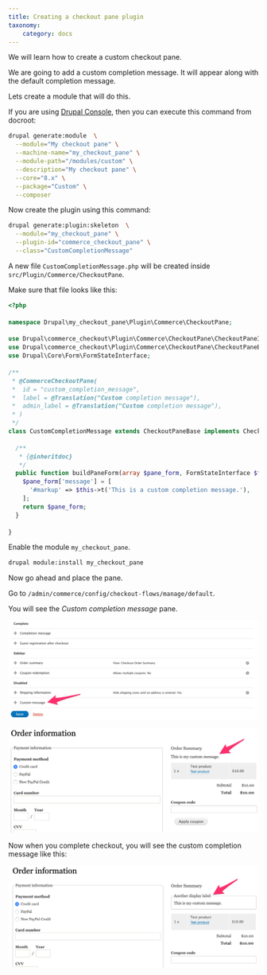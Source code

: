```yaml
---
title: Creating a checkout pane plugin
taxonomy:
    category: docs
---
```


We will learn how to create a custom checkout pane.

We are going to add a custom completion message. It will appear along with the
default completion message.

Lets create a module that will do this.

If you are using [Drupal Console](https://drupalconsole.com/), then you can
execute this command from docroot:

```bash
drupal generate:module  \
  --module="My checkout pane" \
  --machine-name="my_checkout_pane" \
  --module-path="/modules/custom" \
  --description="My checkout pane" \
  --core="8.x" \
  --package="Custom" \
  --composer
```

Now create the plugin using this command:

```bash
drupal generate:plugin:skeleton  \
  --module="my_checkout_pane" \
  --plugin-id="commerce_checkout_pane" \
  --class="CustomCompletionMessage"
```

A new file ``CustomCompletionMessage.php`` will be created inside
``src/Plugin/Commerce/CheckoutPane``.

Make sure that file looks like this:

```php
<?php

namespace Drupal\my_checkout_pane\Plugin\Commerce\CheckoutPane;

use Drupal\commerce_checkout\Plugin\Commerce\CheckoutPane\CheckoutPaneInterface;
use Drupal\commerce_checkout\Plugin\Commerce\CheckoutPane\CheckoutPaneBase;
use Drupal\Core\Form\FormStateInterface;

/**
 * @CommerceCheckoutPane(
 *  id = "custom_completion_message",
 *  label = @Translation("Custom completion message"),
 *  admin_label = @Translation("Custom completion message"),
 * )
 */
class CustomCompletionMessage extends CheckoutPaneBase implements CheckoutPaneInterface {

  /**
   * {@inheritdoc}
   */
  public function buildPaneForm(array $pane_form, FormStateInterface $form_state, array &$complete_form) {
    $pane_form['message'] = [
      '#markup' => $this->t('This is a custom completion message.'),
    ];
    return $pane_form;
  }

}
```

Enable the module ``my_checkout_pane``.

```bash
drupal module:install my_checkout_pane
```

Now go ahead and place the pane.

Go to ``/admin/commerce/config/checkout-flows/manage/default``.

You will see the *Custom completion message* pane.

![Custom checkout pane 1](../images/custom_checkout_pane_1.png)

![Custom checkout pane 2](../images/custom_checkout_pane_2.png)

Now when you complete checkout, you will see the custom completion message like
this:

![Custom checkout pane 3](../images/custom_checkout_pane_3.png)
